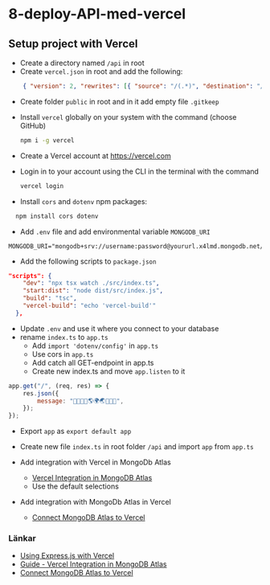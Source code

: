 # 8-deploy-API-med-vercel

## Setup project with Vercel

- Create a directory named `/api` in root
- Create `vercel.json` in root and add the following:

```json
    { "version": 2, "rewrites": [{ "source": "/(.*)", "destination": "/api" }] }
```

- Create folder `public` in root and in it add empty file `.gitkeep`

- Install `vercel` globally on your system with the command (choose GitHub)

    ```bash
    npm i -g vercel
    ```

- Create a Vercel account at <https://vercel.com>

- Login in to your account using the CLI in the terminal with the command

    ```bash
    vercel login
    ```

- Install `cors` and `dotenv` npm packages:

```bash
  npm install cors dotenv
```

- Add `.env` file and add environmental variable `MONGODB_URI`

```env
MONGODB_URI="mongodb+srv://username:password@yoururl.x4lmd.mongodb.net/yourCollection"
```

- Add the following scripts to `package.json`

```json
"scripts": {
    "dev": "npx tsx watch ./src/index.ts",
    "start:dist": "node dist/src/index.js",
    "build": "tsc",
    "vercel-build": "echo 'vercel-build'"
  },
```

- Update `.env` and use it where you connect to your database
- rename `index.ts` to `app.ts`
  - Add `import 'dotenv/config'` in `app.ts`
  - Use cors in `app.ts`
  - Add catch all GET-endpoint in app.ts
  - Create new index.ts and move `app.listen` to it

```javascript
app.get("/", (req, res) => {
    res.json({
        message: "🦄🌈✨👋🌎🌍🌏✨🌈🦄",
    });
});
```
  
- Export `app` as `export default app`
- Create new file `index.ts` in root folder `/api` and import `app` from `app.ts`

- Add integration with Vercel in MongoDb Atlas
  - [Vercel Integration in MongoDB Atlas](https://www.mongodb.com/docs/atlas/reference/partner-integrations/vercel/#add-a-vercel-integration)
  - Use the default selections
- Add integration with MongoDb Atlas in Vercel
  - [Connect MongoDB Atlas to Vercel](https://vercel.com/integrations/mongodbatlas)

<!-- - Update `tsconfig.json` and make sure it has  -->

### Länkar

- [Using Express.js with Vercel](https://vercel.com/guides/using-express-with-vercel)
- [Guide - Vercel Integration in MongoDB Atlas](https://www.mongodb.com/docs/atlas/reference/partner-integrations/vercel/#add-a-vercel-integration)
- [Connect MongoDB Atlas to Vercel](https://vercel.com/integrations/mongodbatlas)
